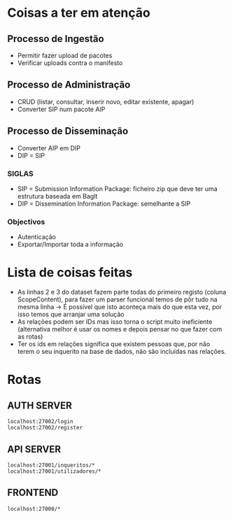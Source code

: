 
# Coisas a ter em atenção

## Processo de Ingestão
- Permitir fazer upload de pacotes
- Verificar uploads contra o manifesto

## Processo de Administração
- CRUD (listar, consultar, inserir novo, editar existente, apagar)
- Converter SIP num pacote AIP

## Processo de Disseminação
- Converter AIP em DIP
- DIP = SIP

### SIGLAS
- SIP = Submission Information Package: ficheiro zip que deve ter uma estrutura baseada em Baglt
- DIP = Dissemination Information Package: semelhante a SIP

### Objectivos
- Autenticação
- Exportar/Importar toda a informação

# Lista de coisas feitas

- As linhas 2 e 3 do dataset fazem parte todas do primeiro registo (coluna ScopeContent), para fazer um parser funcional temos de pôr tudo na mesma linha -> É possível que isto aconteça mais do que esta vez, por isso temos que arranjar uma solução
- As relações podem ser IDs mas isso torna o script muito ineficiente (alternativa melhor é usar os nomes e depois pensar no que fazer com as rotas)
- Ter os ids em relações significa que existem pessoas que, por não terem o seu inquerito na base de dados, não são incluídas nas relações.

# Rotas

## AUTH SERVER
```
localhost:27002/login
localhost:27002/register
```

## API SERVER
```
localhost:27001/inqueritos/*
localhost:27001/utilizadores/*
```

## FRONTEND
```
localhost:27000/*
```
